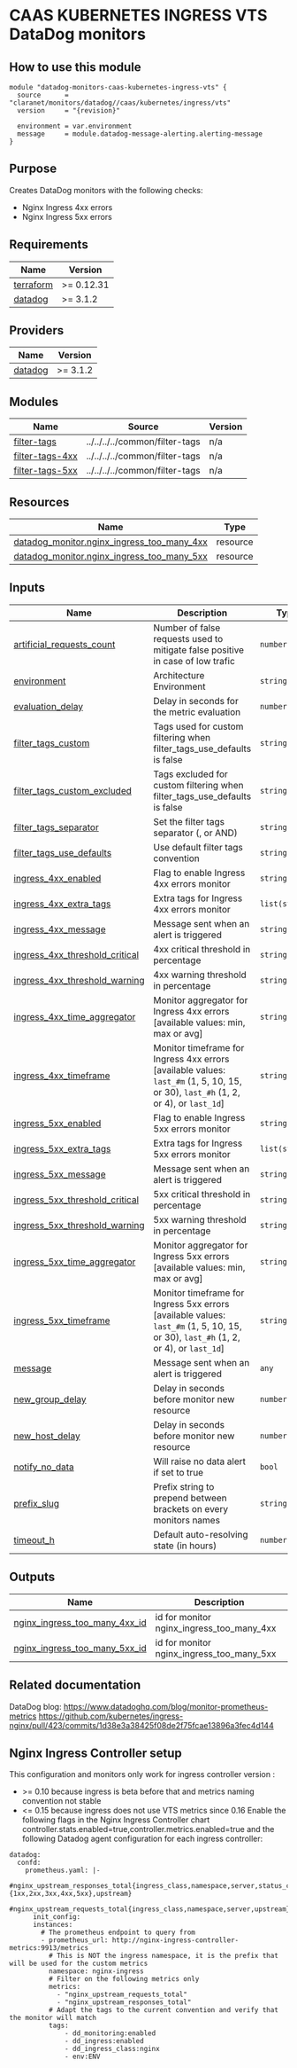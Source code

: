 # CAAS KUBERNETES INGRESS VTS DataDog monitors

## How to use this module

```hcl
module "datadog-monitors-caas-kubernetes-ingress-vts" {
  source      = "claranet/monitors/datadog//caas/kubernetes/ingress/vts"
  version     = "{revision}"

  environment = var.environment
  message     = module.datadog-message-alerting.alerting-message
}

```

## Purpose

Creates DataDog monitors with the following checks:

- Nginx Ingress 4xx errors
- Nginx Ingress 5xx errors

<!-- BEGIN_TF_DOCS -->
## Requirements

| Name | Version |
|------|---------|
| <a name="requirement_terraform"></a> [terraform](#requirement\_terraform) | >= 0.12.31 |
| <a name="requirement_datadog"></a> [datadog](#requirement\_datadog) | >= 3.1.2 |

## Providers

| Name | Version |
|------|---------|
| <a name="provider_datadog"></a> [datadog](#provider\_datadog) | >= 3.1.2 |

## Modules

| Name | Source | Version |
|------|--------|---------|
| <a name="module_filter-tags"></a> [filter-tags](#module\_filter-tags) | ../../../../common/filter-tags | n/a |
| <a name="module_filter-tags-4xx"></a> [filter-tags-4xx](#module\_filter-tags-4xx) | ../../../../common/filter-tags | n/a |
| <a name="module_filter-tags-5xx"></a> [filter-tags-5xx](#module\_filter-tags-5xx) | ../../../../common/filter-tags | n/a |

## Resources

| Name | Type |
|------|------|
| [datadog_monitor.nginx_ingress_too_many_4xx](https://registry.terraform.io/providers/DataDog/datadog/latest/docs/resources/monitor) | resource |
| [datadog_monitor.nginx_ingress_too_many_5xx](https://registry.terraform.io/providers/DataDog/datadog/latest/docs/resources/monitor) | resource |

## Inputs

| Name | Description | Type | Default | Required |
|------|-------------|------|---------|:--------:|
| <a name="input_artificial_requests_count"></a> [artificial\_requests\_count](#input\_artificial\_requests\_count) | Number of false requests used to mitigate false positive in case of low trafic | `number` | `5` | no |
| <a name="input_environment"></a> [environment](#input\_environment) | Architecture Environment | `string` | n/a | yes |
| <a name="input_evaluation_delay"></a> [evaluation\_delay](#input\_evaluation\_delay) | Delay in seconds for the metric evaluation | `number` | `15` | no |
| <a name="input_filter_tags_custom"></a> [filter\_tags\_custom](#input\_filter\_tags\_custom) | Tags used for custom filtering when filter\_tags\_use\_defaults is false | `string` | `"*"` | no |
| <a name="input_filter_tags_custom_excluded"></a> [filter\_tags\_custom\_excluded](#input\_filter\_tags\_custom\_excluded) | Tags excluded for custom filtering when filter\_tags\_use\_defaults is false | `string` | `""` | no |
| <a name="input_filter_tags_separator"></a> [filter\_tags\_separator](#input\_filter\_tags\_separator) | Set the filter tags separator (, or AND) | `string` | `","` | no |
| <a name="input_filter_tags_use_defaults"></a> [filter\_tags\_use\_defaults](#input\_filter\_tags\_use\_defaults) | Use default filter tags convention | `string` | `"true"` | no |
| <a name="input_ingress_4xx_enabled"></a> [ingress\_4xx\_enabled](#input\_ingress\_4xx\_enabled) | Flag to enable Ingress 4xx errors monitor | `string` | `"true"` | no |
| <a name="input_ingress_4xx_extra_tags"></a> [ingress\_4xx\_extra\_tags](#input\_ingress\_4xx\_extra\_tags) | Extra tags for Ingress 4xx errors monitor | `list(string)` | `[]` | no |
| <a name="input_ingress_4xx_message"></a> [ingress\_4xx\_message](#input\_ingress\_4xx\_message) | Message sent when an alert is triggered | `string` | `""` | no |
| <a name="input_ingress_4xx_threshold_critical"></a> [ingress\_4xx\_threshold\_critical](#input\_ingress\_4xx\_threshold\_critical) | 4xx critical threshold in percentage | `string` | `"40"` | no |
| <a name="input_ingress_4xx_threshold_warning"></a> [ingress\_4xx\_threshold\_warning](#input\_ingress\_4xx\_threshold\_warning) | 4xx warning threshold in percentage | `string` | `"20"` | no |
| <a name="input_ingress_4xx_time_aggregator"></a> [ingress\_4xx\_time\_aggregator](#input\_ingress\_4xx\_time\_aggregator) | Monitor aggregator for Ingress 4xx errors [available values: min, max or avg] | `string` | `"min"` | no |
| <a name="input_ingress_4xx_timeframe"></a> [ingress\_4xx\_timeframe](#input\_ingress\_4xx\_timeframe) | Monitor timeframe for Ingress 4xx errors [available values: `last_#m` (1, 5, 10, 15, or 30), `last_#h` (1, 2, or 4), or `last_1d`] | `string` | `"last_5m"` | no |
| <a name="input_ingress_5xx_enabled"></a> [ingress\_5xx\_enabled](#input\_ingress\_5xx\_enabled) | Flag to enable Ingress 5xx errors monitor | `string` | `"true"` | no |
| <a name="input_ingress_5xx_extra_tags"></a> [ingress\_5xx\_extra\_tags](#input\_ingress\_5xx\_extra\_tags) | Extra tags for Ingress 5xx errors monitor | `list(string)` | `[]` | no |
| <a name="input_ingress_5xx_message"></a> [ingress\_5xx\_message](#input\_ingress\_5xx\_message) | Message sent when an alert is triggered | `string` | `""` | no |
| <a name="input_ingress_5xx_threshold_critical"></a> [ingress\_5xx\_threshold\_critical](#input\_ingress\_5xx\_threshold\_critical) | 5xx critical threshold in percentage | `string` | `"20"` | no |
| <a name="input_ingress_5xx_threshold_warning"></a> [ingress\_5xx\_threshold\_warning](#input\_ingress\_5xx\_threshold\_warning) | 5xx warning threshold in percentage | `string` | `"10"` | no |
| <a name="input_ingress_5xx_time_aggregator"></a> [ingress\_5xx\_time\_aggregator](#input\_ingress\_5xx\_time\_aggregator) | Monitor aggregator for Ingress 5xx errors [available values: min, max or avg] | `string` | `"min"` | no |
| <a name="input_ingress_5xx_timeframe"></a> [ingress\_5xx\_timeframe](#input\_ingress\_5xx\_timeframe) | Monitor timeframe for Ingress 5xx errors [available values: `last_#m` (1, 5, 10, 15, or 30), `last_#h` (1, 2, or 4), or `last_1d`] | `string` | `"last_5m"` | no |
| <a name="input_message"></a> [message](#input\_message) | Message sent when an alert is triggered | `any` | n/a | yes |
| <a name="input_new_group_delay"></a> [new\_group\_delay](#input\_new\_group\_delay) | Delay in seconds before monitor new resource | `number` | `300` | no |
| <a name="input_new_host_delay"></a> [new\_host\_delay](#input\_new\_host\_delay) | Delay in seconds before monitor new resource | `number` | `300` | no |
| <a name="input_notify_no_data"></a> [notify\_no\_data](#input\_notify\_no\_data) | Will raise no data alert if set to true | `bool` | `true` | no |
| <a name="input_prefix_slug"></a> [prefix\_slug](#input\_prefix\_slug) | Prefix string to prepend between brackets on every monitors names | `string` | `""` | no |
| <a name="input_timeout_h"></a> [timeout\_h](#input\_timeout\_h) | Default auto-resolving state (in hours) | `number` | `0` | no |

## Outputs

| Name | Description |
|------|-------------|
| <a name="output_nginx_ingress_too_many_4xx_id"></a> [nginx\_ingress\_too\_many\_4xx\_id](#output\_nginx\_ingress\_too\_many\_4xx\_id) | id for monitor nginx\_ingress\_too\_many\_4xx |
| <a name="output_nginx_ingress_too_many_5xx_id"></a> [nginx\_ingress\_too\_many\_5xx\_id](#output\_nginx\_ingress\_too\_many\_5xx\_id) | id for monitor nginx\_ingress\_too\_many\_5xx |
<!-- END_TF_DOCS -->
## Related documentation

DataDog blog: https://www.datadoghq.com/blog/monitor-prometheus-metrics
https://github.com/kubernetes/ingress-nginx/pull/423/commits/1d38e3a38425f08de2f75fcae13896a3fec4d144

## Nginx Ingress Controller setup

This configuration and monitors only work for ingress controller version :
- \>= 0.10 because ingress is beta before that and metrics naming convention not stable
- <= 0.15 because ingress does not use VTS metrics since 0.16
Enable the following flags in the Nginx Ingress Controller chart
controller.stats.enabled=true,controller.metrics.enabled=true
and the following Datadog agent configuration for each ingress controller:
```
datadog:
  confd:
    prometheus.yaml: |-
      #nginx_upstream_responses_total{ingress_class,namespace,server,status_code:{1xx,2xx,3xx,4xx,5xx},upstream}
      #nginx_upstream_requests_total{ingress_class,namespace,server,upstream}
      init_config:
      instances:
        # The prometheus endpoint to query from
        - prometheus_url: http://nginx-ingress-controller-metrics:9913/metrics
          # This is NOT the ingress namespace, it is the prefix that will be used for the custom metrics
          namespace: nginx-ingress
          # Filter on the following metrics only
          metrics:
            - "nginx_upstream_requests_total"
            - "nginx_upstream_responses_total"
          # Adapt the tags to the current convention and verify that the monitor will match
          tags:
              - dd_monitoring:enabled
              - dd_ingress:enabled
              - dd_ingress_class:nginx
              - env:ENV
```
